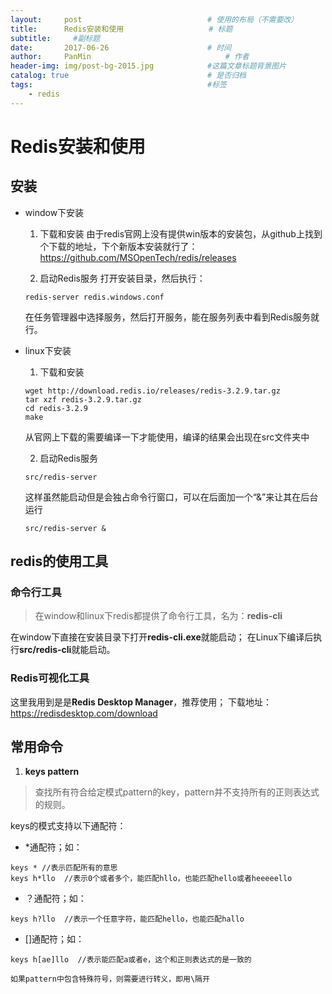 ```yaml
---
layout:     post                            # 使用的布局（不需要改）
title:      Redis安装和使用                   # 标题
subtitle:     #副标题
date:       2017-06-26                      # 时间
author:     PanMin                              # 作者
header-img: img/post-bg-2015.jpg            #这篇文章标题背景图片
catalog: true                               # 是否归档
tags:                                       #标签
    - redis
---
```


# Redis安装和使用

## 安装
* window下安装
	1. 下载和安装
	由于redis官网上没有提供win版本的安装包，从github上找到个下载的地址，下个新版本安装就行了：https://github.com/MSOpenTech/redis/releases
	
	2. 启动Redis服务
	打开安装目录，然后执行：
	```
	redis-server redis.windows.conf
	```
	在任务管理器中选择服务，然后打开服务，能在服务列表中看到Redis服务就行。


* linux下安装
	1. 下载和安装
	```
	wget http://download.redis.io/releases/redis-3.2.9.tar.gz
	tar xzf redis-3.2.9.tar.gz
	cd redis-3.2.9
	make
	```
	从官网上下载的需要编译一下才能使用，编译的结果会出现在src文件夹中

	2. 启动Redis服务
	```
	src/redis-server
	```
	这样虽然能启动但是会独占命令行窗口，可以在后面加一个“&”来让其在后台运行
	```
	src/redis-server &
	```

## redis的使用工具

### 命令行工具
> 在window和linux下redis都提供了命令行工具，名为：**redis-cli**

在window下直接在安装目录下打开**redis-cli.exe**就能启动；
在Linux下编译后执行**src/redis-cli**就能启动。

### Redis可视化工具
这里我用到是是**Redis Desktop Manager**，推荐使用；
下载地址：https://redisdesktop.com/download


## 常用命令

1. **keys pattern**
> 查找所有符合给定模式pattern的key，pattern并不支持所有的正则表达式的规则。

keys的模式支持以下通配符：
* *通配符；如：
```
keys * //表示匹配所有的意思
keys h*llo  //表示0个或者多个，能匹配hllo，也能匹配hello或者heeeeello
```
* ？通配符；如：
```
keys h?llo  //表示一个任意字符，能匹配hello，也能匹配hallo
```
* []通配符；如：
```
keys h[ae]llo  //表示能匹配a或者e，这个和正则表达式的是一致的
```

`如果pattern中包含特殊符号，则需要进行转义，即用\隔开`
